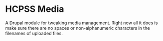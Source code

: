 # HCPSS Media

A Drupal module for tweaking media management. Right now all it does is make 
sure there are no spaces or non-alphanumeric characters in the filenames of 
uploaded files.
